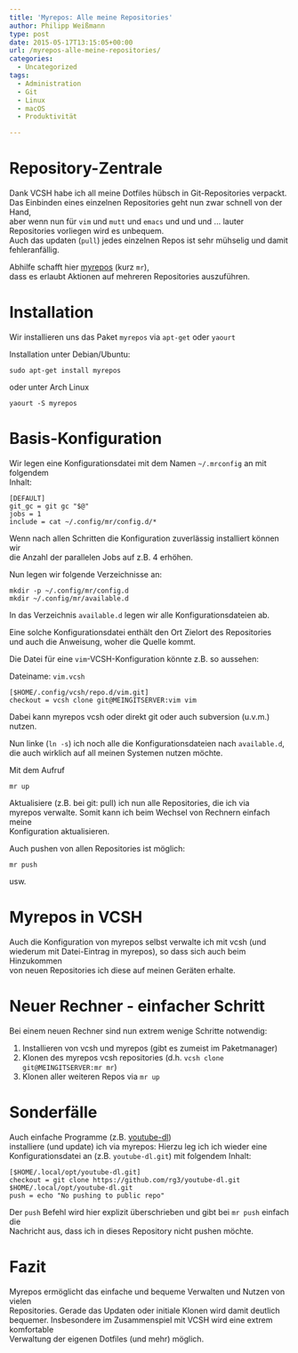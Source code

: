 ```yaml
---
title: 'Myrepos: Alle meine Repositories'
author: Philipp Weißmann
type: post
date: 2015-05-17T13:15:05+00:00
url: /myrepos-alle-meine-repositories/
categories:
  - Uncategorized
tags:
  - Administration
  - Git
  - Linux
  - macOS
  - Produktivität

---
```

# Repository-Zentrale

Dank VCSH habe ich all meine Dotfiles hübsch in Git-Repositories verpackt.  
Das Einbinden eines einzelnen Repositories geht nun zwar schnell von der Hand,  
aber wenn nun für `vim` und `mutt` und `emacs` und und und ... lauter  
Repositories vorliegen wird es unbequem.  
Auch das updaten (`pull`) jedes einzelnen Repos ist sehr mühselig und damit  
fehleranfällig.

Abhilfe schafft hier [myrepos][1] (kurz `mr`),  
dass es erlaubt Aktionen auf mehreren Repositories auszuführen.

<!--more-->

# Installation

Wir installieren uns das Paket `myrepos` via `apt-get` oder `yaourt`

Installation unter Debian/Ubuntu:

    sudo apt-get install myrepos

oder unter Arch Linux

    yaourt -S myrepos

# Basis-Konfiguration

Wir legen eine Konfigurationsdatei mit dem Namen `~/.mrconfig` an mit folgendem  
Inhalt:

    [DEFAULT]
    git_gc = git gc "$@"
    jobs = 1
    include = cat ~/.config/mr/config.d/*

Wenn nach allen Schritten die Konfiguration zuverlässig installiert können wir  
die Anzahl der parallelen Jobs auf z.B. 4 erhöhen.

Nun legen wir folgende Verzeichnisse an:

    mkdir -p ~/.config/mr/config.d
    mkdir ~/.config/mr/available.d

In das Verzeichnis `available.d` legen wir alle Konfigurationsdateien ab.

Eine solche Konfigurationsdatei enthält den Ort Zielort des Repositories  
und auch die Anweisung, woher die Quelle kommt. 

Die Datei für eine `vim`-VCSH-Konfiguration könnte z.B. so aussehen:

Dateiname: `vim.vcsh`

    [$HOME/.config/vcsh/repo.d/vim.git]
    checkout = vcsh clone git@MEINGITSERVER:vim vim

Dabei kann myrepos vcsh oder direkt git oder auch subversion (u.v.m.) nutzen.

Nun linke (`ln -s`) ich noch alle die Konfigurationsdateien nach `available.d`,  
die auch wirklich auf all meinen Systemen nutzen möchte.

Mit dem Aufruf

    mr up

Aktualisiere (z.B. bei git: pull) ich nun alle Repositories, die ich via  
myrepos verwalte. Somit kann ich beim Wechsel von Rechnern einfach meine  
Konfiguration aktualisieren.

Auch pushen von allen Repositories ist möglich:

    mr push

usw.

# Myrepos in VCSH

Auch die Konfiguration von myrepos selbst verwalte ich mit vcsh (und  
wiederum mit Datei-Eintrag in myrepos), so dass sich auch beim Hinzukommen  
von neuen Repositories ich diese auf meinen Geräten erhalte.

# Neuer Rechner - einfacher Schritt

Bei einem neuen Rechner sind nun extrem wenige Schritte notwendig:

  1. Installieren von vcsh und myrepos (gibt es zumeist im Paketmanager)
  2. Klonen des myrepos vcsh repositories (d.h. `vcsh clone git@MEINGITSERVER:mr mr`) 
  3. Klonen aller weiteren Repos via `mr up`

# Sonderfälle

Auch einfache Programme (z.B. [youtube-dl][2])  
installiere (und update) ich via myrepos: Hierzu leg ich ich wieder eine  
Konfigurationsdatei an (z.B. `youtube-dl.git`) mit folgendem Inhalt:

    [$HOME/.local/opt/youtube-dl.git]
    checkout = git clone https://github.com/rg3/youtube-dl.git $HOME/.local/opt/youtube-dl.git
    push = echo "No pushing to public repo"

Der `push` Befehl wird hier explizit überschrieben und gibt bei `mr push` einfach die  
Nachricht aus, dass ich in dieses Repository nicht pushen möchte.

# Fazit

Myrepos ermöglicht das einfache und bequeme Verwalten und Nutzen von vielen  
Repositories. Gerade das Updaten oder initiale Klonen wird damit deutlich  
bequemer. Insbesondere im Zusammenspiel mit VCSH wird eine extrem komfortable  
Verwaltung der eigenen Dotfiles (und mehr) möglich.

 [1]: https://myrepos.branchable.com/
 [2]: https://rg3.github.io/youtube-dl/